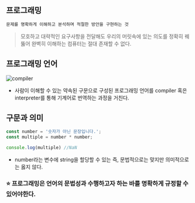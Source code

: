 ## 프로그래밍

```jsx
문제를 명확하게 이해하고 분석하며 적절한 방안을 구현하는 것
```

> 모호하고 대략적인 요구사항을 전달해도 우리의 머릿속에 있는 의도를 정확히 꿰뚫어 완벽히 이해하는 컴퓨터는 절대 존재할 수 없다.
>

## 프로그래밍 언어

![compiler](https://img1.daumcdn.net/thumb/R1280x0/?fname=http://t1.daumcdn.net/brunch/service/user/Rcg/image/K04rwBPz-_ZNGfm-tYVb4-WQFFY.png)

- 사람이 이해할 수 있는 약속된 구문으로 구성된 프로그래밍 언어를 compiler 혹은 interpreter를 통해 기계어로 번역하는 과정을 거친다.

## 구문과 의미

```jsx
const number = '숫자가 아닌 문장입니다.';
const multiple = number * number;

console.log(multiple) //NaN
```

- number라는 변수에 string을 할당할 수 있는 즉, 문법적으로는 맞지만 의미적으로는 옳지 않다.

### ⭐️ 프로그래밍은 언어의 문법성과 수행하고자 하는 바를 명확하게 규정할 수 있어야한다.